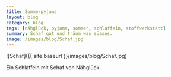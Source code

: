 ```yaml
---
title: Sommerpyjama
layout: blog
category: blog
tags: [nähglück, pyjama, sommer, schlaffein, stoffwerkstatt]  
summary: Schaf gut und träum was süsses.
image: /images/blog/Schaf.jpg
---
```

![Schaf]({{ site.baseurl }}/images/blog/Schaf.jpg)

Ein Schlaffein mit Schaf von Nähglück. 